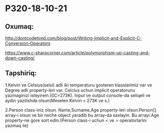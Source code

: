 # P320-18-10-21

## Oxumaq:

http://dontcodetired.com/blog/post/Writing-Implicit-and-Explicit-C-Conversion-Operators

https://www.c-sharpcorner.com/article/polymorphism-up-casting-and-down-casting/

## Tapshiriq:

1.Kelvin ve Celsius(selsi) adli iki temperaturu gosteren klasslarimiz var ve Degree adli property-leri var. 
Celcius uchun implicit operatorunu yazmaginizi isteyirem.(0C=273K). Input ve output console-da seliqeli ve aydin yazilishda olsun(Meselen Kelvin = 273K ve s.)

2.Person class-iniz olsun. Name,Surname,Age property-leri olsun.Person[] array-i olsun ve bir neche object yaradib bu array-da saxlayin. 
Bu arrayi Age property-ne gore sort edin.(Person class-i uchun < ve > operatorlarini yazmaq ile)
